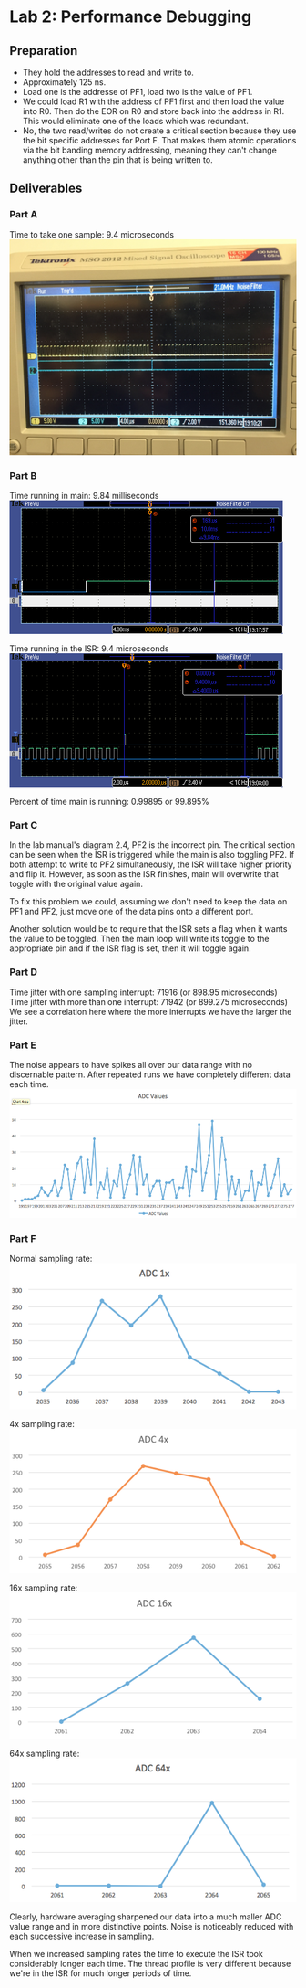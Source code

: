 # Lab 2: Performance Debugging

## Preparation

* They hold the addresses to read and write to.
* Approximately 125 ns.
* Load one is the addresse of PF1, load two is the value of PF1.
* We could load R1 with the address of PF1 first and then load the value into R0. Then do the EOR on R0 and store back into the address in R1. This would eliminate one of the loads which was redundant.
* No, the two read/writes do not create a critical section because they use the bit specific addresses for Port F. That makes them atomic operations via the bit banding memory addressing, meaning they can't change anything other than the pin that is being written to.

## Deliverables

### Part A

Time to take one sample: 9.4 microseconds
![Scope with cursors](img/scope.jpg)

### Part B

Time running in main: 9.84 milliseconds
![time running in the main](img/main_time.png)

Time running in the ISR: 9.4 microseconds
![time running in the ISR](img/ISR_1x_sampling.png)

Percent of time main is running: 0.99895 or 99.895%

### Part C

In the lab manual's diagram 2.4, PF2 is the incorrect pin. The critical section can be seen when the ISR is triggered while the main is also toggling PF2. If both attempt to write to PF2 simultaneously, the ISR will take higher priority and flip it. However, as soon as the ISR finishes, main will overwrite that toggle with the original value again.

To fix this problem we could, assuming we don't need to keep the data on PF1 and PF2, just move one of the data pins onto a different port.

Another solution would be to require that the ISR sets a flag when it wants the value to be toggled. Then the main loop will write its toggle to the appropriate pin and if the ISR flag is set, then it will toggle again.

### Part D

Time jitter with one sampling interrupt:  71916 (or 898.95 microseconds)
Time jitter with more than one interrupt: 71942 (or 899.275 microseconds)
We see a correlation here where the more interrupts we have the larger the jitter.

### Part E

The noise appears to have spikes all over our data range with no discernable pattern. After repeated runs we have completely different data each time.
![Noise ADC data](img/noise.png)

### Part F

Normal sampling rate:
![Normal sampling rate](img/sampling_1x.png)

4x sampling rate:
![4x sampling rate](img/sampling_4x.png)

16x sampling rate:
![16x sampling rate](img/sampling_16x.png)

64x sampling rate:
![64x sampling rate](img/sampling_64x.png)

Clearly, hardware averaging sharpened our data into a much maller ADC value range and in more distinctive points. Noise is noticeably reduced with each successive increase in sampling.

When we increased sampling rates the time to execute the ISR took considerably longer each time. The thread profile is very different because we're in the ISR for much longer periods of time.

